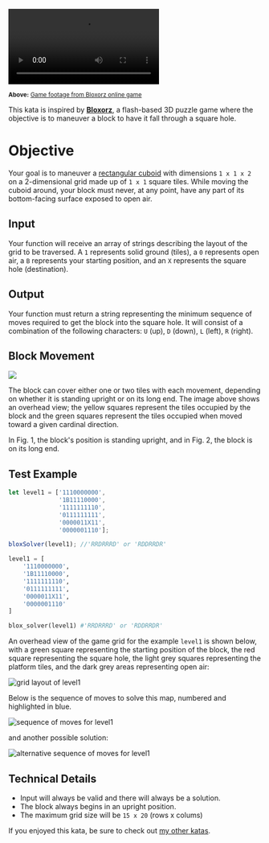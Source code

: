 <video controls autoplay='autoplay' loop='loop'><source src="https://thumbs.gfycat.com/PaleQuestionableGoldeneye-mobile.mp4" type='video/mp4'/></video>

<sub><b>Above:</b> <a href="https://thumbs.gfycat.com/PaleQuestionableGoldeneye-mobile.mp4">Game footage from Bloxorz online game</a></sub>

This kata is inspired by [**Bloxorz**](http://miniclip.wikia.com/wiki/Bloxorz), a flash-based 3D puzzle game where the objective is to maneuver a block to have it fall through a square hole.

# Objective
Your goal is to maneuver a [rectangular cuboid](https://en.wikipedia.org/wiki/Cuboid) with dimensions `1 x 1 x 2` on a 2-dimensional grid made up of `1 x 1` square tiles. While moving the cuboid around, your block must never, at any point, have any part of its bottom-facing surface exposed to open air.

## Input
Your function will receive an array of strings describing the layout of the grid to be traversed. A `1` represents solid ground (tiles), a `0` represents open air, a `B` represents your starting position, and an `X` represents the square hole (destination).

## Output
Your function must return a string representing the minimum sequence of moves required to get the block into the square hole. It will consist of a combination of the following characters: `U` (up), `D` (down), `L` (left), `R` (right).

## Block Movement
![](https://i.imgur.com/6k4Oufb.png)

The block can cover either one or two tiles with each movement, depending on whether it is standing upright or on its long end. The image above shows an overhead view; the yellow squares represent the tiles occupied by the block and the green squares represent the tiles occupied when moved toward a given cardinal direction.

In Fig. 1, the block's position is standing upright, and in Fig. 2, the block is on its long end.

## Test Example
```javascript
let level1 = ['1110000000',
			  '1B11110000',
			  '1111111110',
			  '0111111111',
			  '0000011X11',
			  '0000001110'];

bloxSolver(level1); //'RRDRRRD' or 'RDDRRDR'
```
```python
level1 = [
	'1110000000',
	'1B11110000',
	'1111111110',
	'0111111111',
	'0000011X11',
	'0000001110'
]

blox_solver(level1) #'RRDRRRD' or 'RDDRRDR'
```
An overhead view of the game grid for the example `level1` is shown below, with a green square representing the starting position of the block, the red square representing the square hole, the light grey squares representing the platform tiles, and the dark grey areas representing open air:

![grid layout of level1](https://i.imgur.com/41dECqx.png)

Below is the sequence of moves to solve this map, numbered and highlighted in blue.

![sequence of moves for level1](https://i.imgur.com/U48beYb.png)

and another possible solution:

![alternative sequence of moves for level1](https://i.imgur.com/BBZtM4w.png)

## Technical Details
- Input will always be valid and there will always be a solution.
- The block always begins in an upright position.
- The maximum grid size will be `15 x 20` (rows x colums)

If you enjoyed this kata, be sure to check out [my other katas](https://www.codewars.com/users/docgunthrop/authored).
